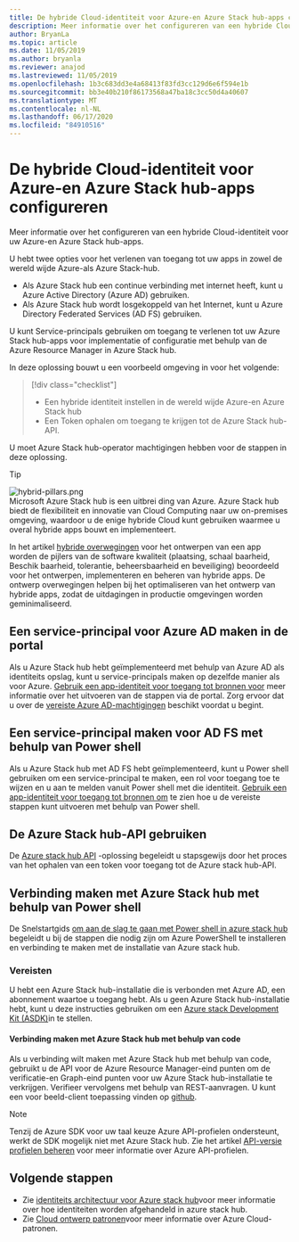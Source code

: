 ```yaml
---
title: De hybride Cloud-identiteit voor Azure-en Azure Stack hub-apps configureren
description: Meer informatie over het configureren van een hybride Cloud-identiteit voor Azure en Azure Stack hub-apps.
author: BryanLa
ms.topic: article
ms.date: 11/05/2019
ms.author: bryanla
ms.reviewer: anajod
ms.lastreviewed: 11/05/2019
ms.openlocfilehash: 1b3c683dd3e4a68413f83fd3cc129d6e6f594e1b
ms.sourcegitcommit: bb3e40b210f86173568a47ba18c3cc50d4a40607
ms.translationtype: MT
ms.contentlocale: nl-NL
ms.lasthandoff: 06/17/2020
ms.locfileid: "84910516"
---
```

# <a name="configure-hybrid-cloud-identity-for-azure-and-azure-stack-hub-apps"></a>De hybride Cloud-identiteit voor Azure-en Azure Stack hub-apps configureren

Meer informatie over het configureren van een hybride Cloud-identiteit voor uw Azure-en Azure Stack hub-apps.

U hebt twee opties voor het verlenen van toegang tot uw apps in zowel de wereld wijde Azure-als Azure Stack-hub.

 * Als Azure Stack hub een continue verbinding met internet heeft, kunt u Azure Active Directory (Azure AD) gebruiken.
 * Als Azure Stack hub wordt losgekoppeld van het Internet, kunt u Azure Directory Federated Services (AD FS) gebruiken.

U kunt Service-principals gebruiken om toegang te verlenen tot uw Azure Stack hub-apps voor implementatie of configuratie met behulp van de Azure Resource Manager in Azure Stack hub.

In deze oplossing bouwt u een voorbeeld omgeving in voor het volgende:

> [!div class="checklist"]
> - Een hybride identiteit instellen in de wereld wijde Azure-en Azure Stack hub
> - Een Token ophalen om toegang te krijgen tot de Azure Stack hub-API.

U moet Azure Stack hub-operator machtigingen hebben voor de stappen in deze oplossing.

> [!Tip]  
> ![hybrid-pillars.png](./media/solution-deployment-guide-cross-cloud-scaling/hybrid-pillars.png)  
> Microsoft Azure Stack hub is een uitbrei ding van Azure. Azure Stack hub biedt de flexibiliteit en innovatie van Cloud Computing naar uw on-premises omgeving, waardoor u de enige hybride Cloud kunt gebruiken waarmee u overal hybride apps bouwt en implementeert.  
> 
> In het artikel [hybride overwegingen](overview-app-design-considerations.md) voor het ontwerpen van een app worden de pijlers van de software kwaliteit (plaatsing, schaal baarheid, Beschik baarheid, tolerantie, beheersbaarheid en beveiliging) beoordeeld voor het ontwerpen, implementeren en beheren van hybride apps. De ontwerp overwegingen helpen bij het optimaliseren van het ontwerp van hybride apps, zodat de uitdagingen in productie omgevingen worden geminimaliseerd.

## <a name="create-a-service-principal-for-azure-ad-in-the-portal"></a>Een service-principal voor Azure AD maken in de portal

Als u Azure Stack hub hebt geïmplementeerd met behulp van Azure AD als identiteits opslag, kunt u service-principals maken op dezelfde manier als voor Azure. [Gebruik een app-identiteit voor toegang tot bronnen voor](/azure-stack/operator/azure-stack-create-service-principals.md#manage-an-azure-ad-app-identity) meer informatie over het uitvoeren van de stappen via de portal. Zorg ervoor dat u over de [vereiste Azure AD-machtigingen](/azure/azure-resource-manager/resource-group-create-service-principal-portal#required-permissions) beschikt voordat u begint.

## <a name="create-a-service-principal-for-ad-fs-using-powershell"></a>Een service-principal maken voor AD FS met behulp van Power shell

Als u Azure Stack hub met AD FS hebt geïmplementeerd, kunt u Power shell gebruiken om een service-principal te maken, een rol voor toegang toe te wijzen en u aan te melden vanuit Power shell met die identiteit. [Gebruik een app-identiteit voor toegang tot bronnen om](/azure-stack/operator/azure-stack-create-service-principals.md#manage-an-ad-fs-app-identity) te zien hoe u de vereiste stappen kunt uitvoeren met behulp van Power shell.

## <a name="using-the-azure-stack-hub-api"></a>De Azure Stack hub-API gebruiken

De [Azure stack hub API](/azure-stack/user/azure-stack-rest-api-use.md) -oplossing begeleidt u stapsgewijs door het proces van het ophalen van een token voor toegang tot de Azure stack hub-API.

## <a name="connect-to-azure-stack-hub-using-powershell"></a>Verbinding maken met Azure Stack hub met behulp van Power shell

De Snelstartgids [om aan de slag te gaan met Power shell in azure stack hub](/azure-stack/operator/azure-stack-powershell-install.md) begeleidt u bij de stappen die nodig zijn om Azure PowerShell te installeren en verbinding te maken met de installatie van Azure stack hub.

### <a name="prerequisites"></a>Vereisten

U hebt een Azure Stack hub-installatie die is verbonden met Azure AD, een abonnement waartoe u toegang hebt. Als u geen Azure Stack hub-installatie hebt, kunt u deze instructies gebruiken om een [Azure stack Development Kit (ASDK)](/azure-stack/asdk/asdk-install.md)in te stellen.

#### <a name="connect-to-azure-stack-hub-using-code"></a>Verbinding maken met Azure Stack hub met behulp van code

Als u verbinding wilt maken met Azure Stack hub met behulp van code, gebruikt u de API voor de Azure Resource Manager-eind punten om de verificatie-en Graph-eind punten voor uw Azure Stack hub-installatie te verkrijgen. Verifieer vervolgens met behulp van REST-aanvragen. U kunt een voor beeld-client toepassing vinden op [github](https://github.com/shriramnat/HybridARMApplication).

>[!Note]
>Tenzij de Azure SDK voor uw taal keuze Azure API-profielen ondersteunt, werkt de SDK mogelijk niet met Azure Stack hub. Zie het artikel [API-versie profielen beheren](/azure-stack/user/azure-stack-version-profiles.md) voor meer informatie over Azure API-profielen.

## <a name="next-steps"></a>Volgende stappen

- Zie [identiteits architectuur voor Azure stack hub](/azure-stack/operator/azure-stack-identity-architecture.md)voor meer informatie over hoe identiteiten worden afgehandeld in azure stack hub.
- Zie [Cloud ontwerp patronen](https://docs.microsoft.com/azure/architecture/patterns)voor meer informatie over Azure Cloud-patronen.
